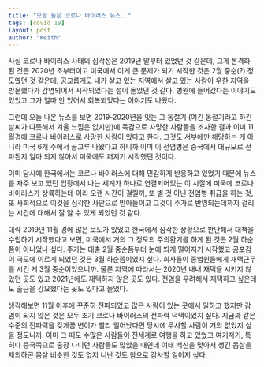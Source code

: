 ```yaml
---
title: "오늘 들은 코로나 바이러스 뉴스.."
tags: [covid 19]
layout: post
author: "Keith"
---
```


사실 코로나 바이러스 사태의 심각성은 2019년 말부터 있었던 것 같은데, 그게 본격화 된 것은 2020년 초부터이고 미국에서 이게 큰 문제가 되기 시작한 것은 2월 중순(?) 정도였던 것 같은데, 공교롭게도 내가 살고 있는 지역에서 살고 있는 사람이 우한 지역을 방문했다가 감염되어서 시작되었다는 설이 돌았던 것 같다. 병원에 들어갔다는 이야기도 있었고 그가 얼마 안 있어서 회복되었다는 이야기도 나왔다.

그런데 오늘 나온 뉴스를 보면 2019-2020년을 잇는 그 동절기 (여긴 동절기라고 하긴 날씨가 따뜻해서 겨울 느낌은 없지만)에 독감으로 사망한 사람들을 조사한 결과 이미 11월경에 코로나 바이러스로 사망한 사람이 있다고 한다. 그것도 서부에만 해당하는 게 아니라 미국 6개 주에서 골고루 나왔다고 하니까 이미 이 전염병은 중국에서 대규모로 전파된지 얼마 되지 않아서 미국에도 퍼지기 시작했던 것이다.

이미 당시에 한국에서는 코로나 바이러스에 대해 민감하게 반응하고 있었기 때문에 뉴스를 자주 보고 있던 입장에서 나는 세계가 하나로 연결되어있는 이 시절에 미국에 코로나바이러스가 상륙하는데 이리 오랜 시간이 걸릴까, 또 별 것 아닌 전염병 취급을 하는 것, 또 사회적으로 이것을 심각한 사안으로 받아들이고 그것이 주가로 반영되는데까지 걸리는 시간에 대해서 잘 알 수 있게 되었던 것 같다.

대략 2019년 11월 경에 많은 보도가 있었고 한국에서 심각한 상황으로 판단해서 대책을 수립하기 시작했다고 보면, 미국에서 거의 그 정도의 주의환기를 하게 된 것은 2월 하순쯤이 아니었나 싶다. 주가는 대충 2월 중순쯤부터 눈에 띄게 떨어지기 시작했고 공포감이 극도에 이르게 되었던 것은 3월 하순쯤이었지 싶다. 회사들이 종업원들에게 재택근무를 시킨 게 3월 중순이있으니까. 물론 지역에 따라서는 2020년 내내 재택을 시키지 않았던 곳도 있고 2021년에도 재택하지 않은 곳도 있다. 전염을 우려해서 재택하고 싶은데도 출근을 강요했다는 곳도 있다고 들었다. 

생각해보면 11월 이후에 꾸준히 전파되었고 많은 사람이 있는 곳에서 일하고 했지만 감염이 되지 않은 것은 모두 초기 코로나 바이러스의 전파력 덕택이었지 싶다. 지금과 같은 수준의 전파력을 갖게끔 변이가 빨리 일어났다면 당시에 무사할 사람이 거의 없었지 싶을 정도니까. 이미 그 때도 수많은 사람들이 전세계로 여행을 하고 있었고 여기저기, 특히나 중국쪽으로 출장 다니던 사람들도 많았을 때인데 여태 백신을 맞아서 생긴 몸살을 제외하곤 몸살 비슷한 것도 없지 니난 것도 참으로 감사할 일이지 싶다. 